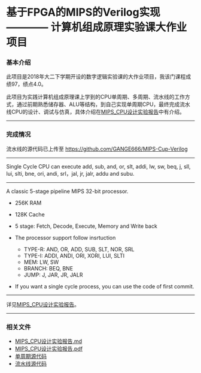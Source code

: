 # 基于FPGA的MIPS的Verilog实现 ———— 计算机组成原理实验课大作业项目

### 基本介绍
此项目是2018年大二下学期开设的数字逻辑实验课的大作业项目，我该门课程成绩97，绩点4.0。

此项目为实践计算机组成原理课上学到的CPU单周期、多周期、流水线的工作方式，通过前期熟悉储存器、ALU等结构，到自己实现单周期CPU，最终完成流水线CPU的设计、调试与仿真，具体介绍在[MIPS_CPU设计实验报告](./MIPS_CPU设计实验报告.md)中有介绍。

***
### 完成情况
流水线的源代码已上传至 https://github.com/GANGE666/MIPS-Cup-Verilog

***

Single Cycle CPU can execute add, sub, and, or, slt, addi, lw, sw, beq, j, sll, lui, slti, bne, ori, andi, srl，jal, jr, jalr, addu and subu.

***

A classic 5-stage pipeline MIPS 32-bit processor.

- 256K RAM
- 128K Cache
- 5 stage: Fetch, Decode, Execute, Memory and Write back
- The processor support follow insrtuction
  
  - TYPE-R: AND, OR, ADD, SUB, SLT, NOR, SRL
  - TYPE-I: ADDI, ANDI, ORI, XORI, LUI, SLTI
  - MEM: LW, SW
  - BRANCH: BEQ, BNE
  - JUMP: J, JAR, JR, JALR

- If you want a single cycle process, you can use the code of first commit.
***
详见[MIPS_CPU设计实验报告](./MIPS_CPU设计实验报告.md)。

***
### 相关文件
- [MIPS_CPU设计实验报告.md](./MIPS_CPU设计实验报告.md) 
- [MIPS_CPU设计实验报告.pdf](./MIPS_CPU设计实验报告.pdf)
- [单周期源代码](./SingleCycle/)
- [流水线源代码](./Pipeline/)

